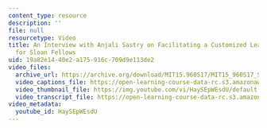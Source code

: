 ```yaml
---
content_type: resource
description: ''
file: null
resourcetype: Video
title: An Interview with Anjali Sastry on Facilitating a Customized Learning Experience
  for Sloan Fellows
uid: 19a82e14-40e2-a175-916c-709d9e113de2
video_files:
  archive_url: https://archive.org/download/MIT15.960S17/MIT15_960S17_Sastry_Instructor_Interview_300k.mp4
  video_captions_file: https://open-learning-course-data-rc.s3.amazonaws.com/15-960-new-executive-thinking-social-impact-technology-projects-fall-2017-spring-2018/e63772aa4711502c992fc07e0df8409a_HaySEpWEsdU.vtt
  video_thumbnail_file: https://img.youtube.com/vi/HaySEpWEsdU/default.jpg
  video_transcript_file: https://open-learning-course-data-rc.s3.amazonaws.com/15-960-new-executive-thinking-social-impact-technology-projects-fall-2017-spring-2018/5957c072253ec4ab2d85bcf4f7f7a6df_HaySEpWEsdU.pdf
video_metadata:
  youtube_id: HaySEpWEsdU
---
```


